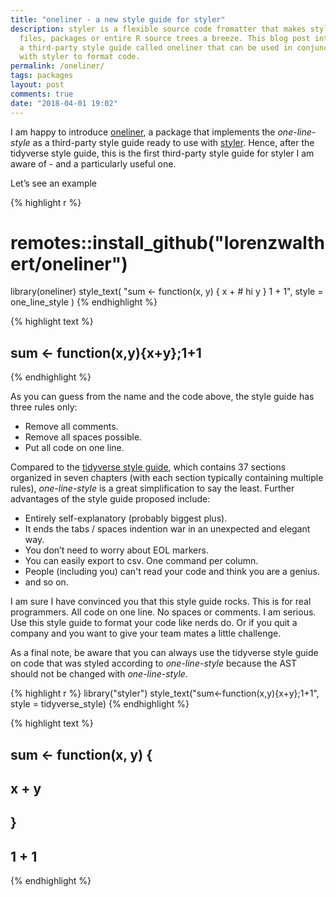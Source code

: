 ```yaml
---
title: "oneliner - a new style guide for styler"
description: styler is a flexible source code fromatter that makes styling 
  files, packages or entire R source trees a breeze. This blog post introduces
  a third-party style guide called oneliner that can be used in conjunction 
  with styler to format code.
permalink: /oneliner/
tags: packages
layout: post
comments: true
date: "2018-04-01 19:02"
---
```


I am happy to introduce [oneliner](https://github.com/lorenzwalthert/oneliner), a package that implements the *one-line-style* as a third-party style guide ready to use with [styler](https://github.com/r-lib/styler). Hence, after the tidyverse style guide, this is the first third-party style guide for styler I am aware of - and a particularly useful one.

Let’s see an example


{% highlight r %}
# remotes::install_github("lorenzwalthert/oneliner")
library(oneliner)
style_text(
  "sum <- function(x, y) {
   x + # hi
   y
  }
  1 + 1",
  style = one_line_style
)
{% endhighlight %}



{% highlight text %}
## sum <- function(x,y){x+y};1+1
{% endhighlight %}

As you can guess from the name and the code above, the style guide has three rules only: 

* Remove all comments.
* Remove all spaces possible.
* Put all code on one line.

Compared to the [tidyverse style guide](http://style.tidyverse.org), which contains 37 sections organized in seven chapters (with each section typically containing multiple rules), *one-line-style* is a great simplification to say the least. Further advantages of the style guide proposed include:

  - Entirely self-explanatory (probably biggest plus).
  - It ends the tabs / spaces indention war in an unexpected and elegant
    way.
  - You don’t need to worry about EOL markers.
  - You can easily export to csv. One command per column.
  - People (including you) can't read your code and think you are a genius.
  - and so on.

I am sure I have convinced you that this style guide rocks. This is for
real programmers. All code on one line. No spaces or comments. I am
serious. Use this style guide to format your code like nerds do. Or if you quit a company and you want to give your team mates a little challenge. 

As a final note, be aware that you can always use the tidyverse style guide on code that was styled according to *one-line-style* because the AST should not be changed with *one-line-style*.

{% highlight r %}
library("styler")
style_text("sum<-function(x,y){x+y};1+1", style = tidyverse_style)
{% endhighlight %}



{% highlight text %}
## sum <- function(x, y) {
##   x + y
## }
## 1 + 1
{% endhighlight %}

